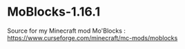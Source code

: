 # MoBlocks-1.16.1
 Source for my Minecraft mod Mo'Blocks : https://www.curseforge.com/minecraft/mc-mods/moblocks
